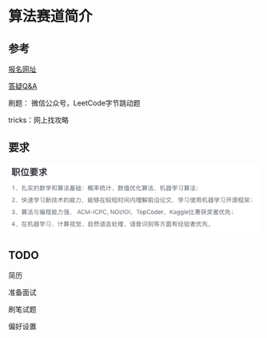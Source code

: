 # 算法赛道简介

## 参考

[报名网址](https://bytecamp.toutiao.com/signUp)

[答疑Q&A](https://bytedance.feishu.cn/docs/doccn7tKxSWBO45tS1NadSDSjuk)

刷题： 微信公众号，LeetCode字节跳动题

tricks：网上找攻略

## 要求

![image-20200714092647140](/img/in-post/20_07/image-20200714092647140.png)

## TODO

简历

准备面试

刷笔试题

偏好设置

